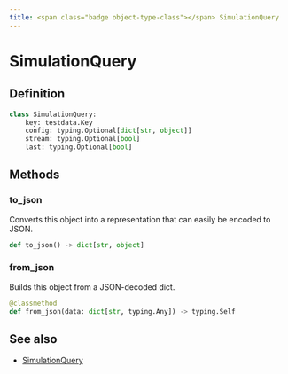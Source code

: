 ```yaml
---
title: <span class="badge object-type-class"></span> SimulationQuery
---
```

# <span class="badge object-type-class"></span> SimulationQuery

## Definition

```python
class SimulationQuery:
    key: testdata.Key
    config: typing.Optional[dict[str, object]]
    stream: typing.Optional[bool]
    last: typing.Optional[bool]
```
## Methods

### <span class="badge object-method"></span> to_json

Converts this object into a representation that can easily be encoded to JSON.

```python
def to_json() -> dict[str, object]
```

### <span class="badge object-method"></span> from_json

Builds this object from a JSON-decoded dict.

```python
@classmethod
def from_json(data: dict[str, typing.Any]) -> typing.Self
```

## See also

 * <span class="badge builder"></span> [SimulationQuery](./builder-SimulationQuery.md)
